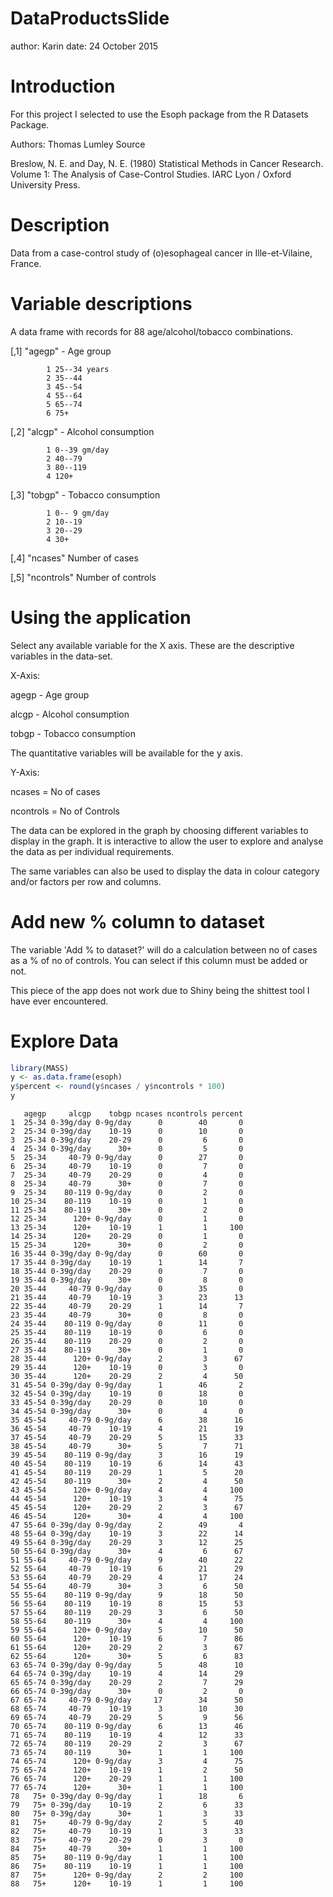 DataProductsSlide
========================================================
author: Karin
date: 24 October 2015

Introduction
========================================================

For this project I selected to use the Esoph package from the R Datasets Package.

Authors:
Thomas Lumley
Source

Breslow, N. E. and Day, N. E. (1980) Statistical Methods in Cancer Research. Volume 1: The Analysis of Case-Control Studies. IARC Lyon / Oxford University Press. 


Description
========================================================


Data from a case-control study of (o)esophageal cancer in Ille-et-Vilaine, France. 


Variable descriptions
========================================================

A data frame with records for 88 age/alcohol/tobacco combinations.

[,1] 	"agegp" - Age group 

            1 25--34 years
			2 35--44
			3 45--54
			4 55--64
			5 65--74
			6 75+
			
[,2] 	"alcgp" - Alcohol consumption 	

            1 0--39 gm/day
			2 40--79
			3 80--119
			4 120+
			
[,3] 	"tobgp" - Tobacco consumption 	

            1 0-- 9 gm/day
			2 10--19
			3 20--29
			4 30+
			
[,4] 	"ncases" 	Number of cases 	

[,5] 	"ncontrols" 	Number of controls 	

Using the application
========================================================
Select any available variable for the X axis. These are the descriptive variables in the data-set.

X-Axis:

agegp - Age group 

alcgp - Alcohol consumption 

tobgp - Tobacco consumption 

The quantitative variables will be available for the y axis.

Y-Axis:

ncases = No of cases

ncontrols = No of Controls

The data can be explored in the graph by choosing different variables to display in the graph. It is interactive to allow the user to explore and analyse the data as per individual requirements.

The same variables can also be used to display the data in colour category and/or factors per row and columns.

Add new % column to dataset
========================================================
The variable 'Add % to dataset?' will do a calculation between no of cases as a % of no of controls. You can select if this column must be added or not.

This piece of the app does not work due to Shiny being the shittest tool I have ever encountered.


Explore Data
========================================================


```r
library(MASS)
y <- as.data.frame(esoph)
y$percent <- round(y$ncases / y$ncontrols * 100)
y
```

```
   agegp     alcgp    tobgp ncases ncontrols percent
1  25-34 0-39g/day 0-9g/day      0        40       0
2  25-34 0-39g/day    10-19      0        10       0
3  25-34 0-39g/day    20-29      0         6       0
4  25-34 0-39g/day      30+      0         5       0
5  25-34     40-79 0-9g/day      0        27       0
6  25-34     40-79    10-19      0         7       0
7  25-34     40-79    20-29      0         4       0
8  25-34     40-79      30+      0         7       0
9  25-34    80-119 0-9g/day      0         2       0
10 25-34    80-119    10-19      0         1       0
11 25-34    80-119      30+      0         2       0
12 25-34      120+ 0-9g/day      0         1       0
13 25-34      120+    10-19      1         1     100
14 25-34      120+    20-29      0         1       0
15 25-34      120+      30+      0         2       0
16 35-44 0-39g/day 0-9g/day      0        60       0
17 35-44 0-39g/day    10-19      1        14       7
18 35-44 0-39g/day    20-29      0         7       0
19 35-44 0-39g/day      30+      0         8       0
20 35-44     40-79 0-9g/day      0        35       0
21 35-44     40-79    10-19      3        23      13
22 35-44     40-79    20-29      1        14       7
23 35-44     40-79      30+      0         8       0
24 35-44    80-119 0-9g/day      0        11       0
25 35-44    80-119    10-19      0         6       0
26 35-44    80-119    20-29      0         2       0
27 35-44    80-119      30+      0         1       0
28 35-44      120+ 0-9g/day      2         3      67
29 35-44      120+    10-19      0         3       0
30 35-44      120+    20-29      2         4      50
31 45-54 0-39g/day 0-9g/day      1        46       2
32 45-54 0-39g/day    10-19      0        18       0
33 45-54 0-39g/day    20-29      0        10       0
34 45-54 0-39g/day      30+      0         4       0
35 45-54     40-79 0-9g/day      6        38      16
36 45-54     40-79    10-19      4        21      19
37 45-54     40-79    20-29      5        15      33
38 45-54     40-79      30+      5         7      71
39 45-54    80-119 0-9g/day      3        16      19
40 45-54    80-119    10-19      6        14      43
41 45-54    80-119    20-29      1         5      20
42 45-54    80-119      30+      2         4      50
43 45-54      120+ 0-9g/day      4         4     100
44 45-54      120+    10-19      3         4      75
45 45-54      120+    20-29      2         3      67
46 45-54      120+      30+      4         4     100
47 55-64 0-39g/day 0-9g/day      2        49       4
48 55-64 0-39g/day    10-19      3        22      14
49 55-64 0-39g/day    20-29      3        12      25
50 55-64 0-39g/day      30+      4         6      67
51 55-64     40-79 0-9g/day      9        40      22
52 55-64     40-79    10-19      6        21      29
53 55-64     40-79    20-29      4        17      24
54 55-64     40-79      30+      3         6      50
55 55-64    80-119 0-9g/day      9        18      50
56 55-64    80-119    10-19      8        15      53
57 55-64    80-119    20-29      3         6      50
58 55-64    80-119      30+      4         4     100
59 55-64      120+ 0-9g/day      5        10      50
60 55-64      120+    10-19      6         7      86
61 55-64      120+    20-29      2         3      67
62 55-64      120+      30+      5         6      83
63 65-74 0-39g/day 0-9g/day      5        48      10
64 65-74 0-39g/day    10-19      4        14      29
65 65-74 0-39g/day    20-29      2         7      29
66 65-74 0-39g/day      30+      0         2       0
67 65-74     40-79 0-9g/day     17        34      50
68 65-74     40-79    10-19      3        10      30
69 65-74     40-79    20-29      5         9      56
70 65-74    80-119 0-9g/day      6        13      46
71 65-74    80-119    10-19      4        12      33
72 65-74    80-119    20-29      2         3      67
73 65-74    80-119      30+      1         1     100
74 65-74      120+ 0-9g/day      3         4      75
75 65-74      120+    10-19      1         2      50
76 65-74      120+    20-29      1         1     100
77 65-74      120+      30+      1         1     100
78   75+ 0-39g/day 0-9g/day      1        18       6
79   75+ 0-39g/day    10-19      2         6      33
80   75+ 0-39g/day      30+      1         3      33
81   75+     40-79 0-9g/day      2         5      40
82   75+     40-79    10-19      1         3      33
83   75+     40-79    20-29      0         3       0
84   75+     40-79      30+      1         1     100
85   75+    80-119 0-9g/day      1         1     100
86   75+    80-119    10-19      1         1     100
87   75+      120+ 0-9g/day      2         2     100
88   75+      120+    10-19      1         1     100
```



